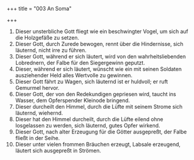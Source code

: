 +++
title = "003 An Soma"

+++


1.	Dieser unsterbliche Gott fliegt wie ein beschwingter Vogel, um sich auf die Holzgefäße zu setzen.
2.	Dieser Gott, durch Zurede bewogen, rennt über die Hindernisse, sich läuternd, nicht irre zu führen.
3.	Dieser Gott, während er sich läutert, wird von den wahrheitsliebenden Lobrednern, der Falbe für den Siegergewinn geputzt.
4.	Dieser, während er sich läutert, wünscht wie ein mit seinen Soldaten ausziehender Held alles Wertvolle zu gewinnen.
5.	Dieser Gott fährt zu Wagen, sich läuternd ist er huldvoll; er ruft Gemurmel hervor.
6.	Dieser Gott, der von den Redekundigen gepriesen wird, taucht ins Wasser, dem Opferspender Kleinode bringend.
7.	Dieser durcheilt den Himmel, durch die Lüfte mit seinem Strome sich läuternd, wiehernd.
8.	Dieser hat den Himmel durcheilt, durch die Lüfte eilend ohne losgelassen zu werden, sich läuternd, gutes Opfer wirkend.
9.	Dieser Gott, nach alter Erzeugung für die Götter ausgepreßt, der Falbe fließt in der Seihe.
10.	Dieser unter vielen frommen Bräuchen erzeugt, Labsale erzeugend, läutert sich ausgepreßt in Strömen.


